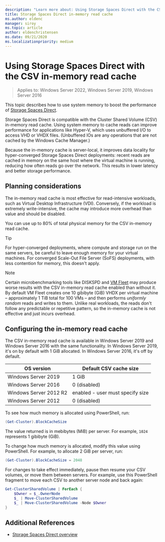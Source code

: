 ```yaml
---
description: "Learn more about: Using Storage Spaces Direct with the CSV in-memory read cache"
title: Storage Spaces Direct in-memory read cache
ms.author: eldenc
manager: siroy
ms.topic: article
author: eldenchristensen
ms.date: 09/21/2020
ms.localizationpriority: medium
---
```

# Using Storage Spaces Direct with the CSV in-memory read cache

>Applies to: Windows Server 2022, Windows Server 2019, Windows Server 2016

This topic describes how to use system memory to boost the performance of [Storage Spaces Direct](storage-spaces-direct-overview.md).

Storage Spaces Direct is compatible with the Cluster Shared Volume (CSV) in-memory read cache. Using system memory to cache reads can improve performance for applications like Hyper-V, which uses unbuffered I/O to access VHD or VHDX files. (Unbuffered IOs are any operations that are not cached by the Windows Cache Manager.)

Because the in-memory cache is server-local, it improves data locality for hyper-converged Storage Spaces Direct deployments: recent reads are cached in memory on the same host where the virtual machine is running, reducing how often reads go over the network. This results in lower latency and better storage performance.

## Planning considerations

The in-memory read cache is most effective for read-intensive workloads, such as Virtual Desktop Infrastructure (VDI). Conversely, if the workload is extremely write-intensive, the cache may introduce more overhead than value and should be disabled.

You can use up to 80% of total physical memory for the CSV in-memory read cache.

  > [!TIP]
  > For hyper-converged deployments, where compute and storage run on the same servers, be careful to leave enough memory for your virtual machines. For converged Scale-Out File Server (SoFS) deployments, with less contention for memory, this doesn't apply.

  > [!NOTE]
  > Certain microbenchmarking tools like DISKSPD and [VM Fleet](https://github.com/Microsoft/diskspd/tree/master/Frameworks/VMFleet) may produce worse results with the CSV in-memory read cache enabled than without it. By default VM Fleet creates one 10 gibibyte (GiB) VHDX per virtual machine – approximately 1 TiB total for 100 VMs – and then performs *uniformly random* reads and writes to them. Unlike real workloads, the reads don't follow any predictable or repetitive pattern, so the in-memory cache is not effective and just incurs overhead.

## Configuring the in-memory read cache

The CSV in-memory read cache is available in Windows Server 2019 and Windows Server 2016 with the same functionality. In Windows Server 2019, it's on by default with 1 GiB allocated. In Windows Server 2016, it's off by default.

| OS version             | Default CSV cache size           |
|------------------------|----------------------------------|
| Windows Server 2019    | 1 GiB                            |
| Windows Server 2016    | 0 (disabled)                     |
| Windows Server 2012 R2 | enabled - user must specify size |
| Windows Server 2012    | 0 (disabled)                     |

To see how much memory is allocated using PowerShell, run:

```PowerShell
(Get-Cluster).BlockCacheSize
```

The value returned is in mebibytes (MiB) per server. For example, `1024` represents 1 gibibyte (GiB).

To change how much memory is allocated, modify this value using PowerShell. For example, to allocate 2 GiB per server, run:

```PowerShell
(Get-Cluster).BlockCacheSize = 2048
```

For changes to take effect immediately, pause then resume your CSV volumes, or move them between servers. For example, use this PowerShell fragment to move each CSV to another server node and back again:

```PowerShell
Get-ClusterSharedVolume | ForEach {
    $Owner = $_.OwnerNode
    $_ | Move-ClusterSharedVolume
    $_ | Move-ClusterSharedVolume -Node $Owner
}
```

## Additional References

- [Storage Spaces Direct overview](storage-spaces-direct-overview.md)
